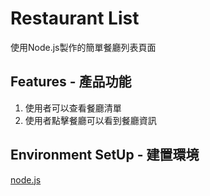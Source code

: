 # Restaurant List
使用Node.js製作的簡單餐廳列表頁面

## Features - 產品功能
1. 使用者可以查看餐廳清單
2. 使用者點擊餐廳可以看到餐廳資訊

## Environment SetUp - 建置環境
[node.js](https://nodejs.org/en/)


